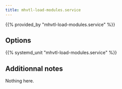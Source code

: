 ```yaml
---
title: mhvtl-load-modules.service
---
```


{{% provided_by "mhvtl-load-modules.service" %}}

## Options

{{% systemd_unit "mhvtl-load-modules.service" %}}

## Additionnal notes

Nothing here.
